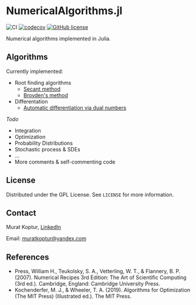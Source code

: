 # NumericalAlgorithms.jl

![CI](https://github.com/mrtkp9993/NumericalAlgorithms.jl/workflows/CI/badge.svg)
[![codecov](https://codecov.io/gh/mrtkp9993/NumericalAlgorithms.jl/branch/main/graph/badge.svg?token=7MBMLCFILV)](https://codecov.io/gh/mrtkp9993/NumericalAlgorithms.jl)
[![GitHub license](https://img.shields.io/github/license/mrtkp9993/NumericalAlgorithms.jl)](https://github.com/mrtkp9993/NumericalAlgorithms.jl/blob/main/LICENSE)

Numerical algorithms implemented in Julia.

## Algorithms

Currently implemented:

* Root finding algorithms
    * [Secant method](https://github.com/mrtkp9993/NumericalAlgorithms.jl/blob/038b17319fbaec8133631e59c13e99ad6787af3f/src/RootFinding.jl#L3) 
    * [Broyden's method](https://github.com/mrtkp9993/NumericalAlgorithms.jl/blob/038b17319fbaec8133631e59c13e99ad6787af3f/src/RootFinding.jl#L19)
* Differentation
    * [Automatic differentiation via dual numbers](https://github.com/mrtkp9993/NumericalAlgorithms.jl/blob/0e8b9d5150a734a67033548762a57e26f9725fe3/src/Differentiation.jl#L1)

*Todo*
* Integration
* Optimization
* Probability Distributions
* Stochastic process & SDEs
* ...
* More comments & self-commenting code

## License

Distributed under the GPL License. See ```LICENSE``` for more information.

## Contact

Murat Koptur, [LinkedIn](https://www.linkedin.com/in/muratkoptur/)

Email: [muratkoptur@yandex.com](mailto:muratkoptur@yandex.com?subject=NumericalAlgorithms.jl)

## References

* Press, William H., Teukolsky, S. A., Vetterling, W. T., & Flannery, B. P. (2007). Numerical Recipes 3rd Edition: The Art of Scientific Computing (3rd ed.). Cambridge, England: Cambridge University Press.
* Kochenderfer, M. J., & Wheeler, T. A. (2019). Algorithms for Optimization (The MIT Press) (Illustrated ed.). The MIT Press.
